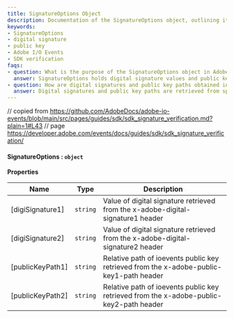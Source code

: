 ```yaml
---
title: SignatureOptions Object
description: Documentation of the SignatureOptions object, outlining its properties used for signature verification with Adobe I/O Events SDK.
keywords:
- SignatureOptions
- digital signature
- public key
- Adobe I/O Events
- SDK verification
faqs:
- question: What is the purpose of the SignatureOptions object in Adobe I/O Events SDK?
  answer: SignatureOptions holds digital signature values and public key paths required for verifying event authenticity in the SDK.
- question: How are digital signatures and public key paths obtained in SignatureOptions?
  answer: Digital signatures and public key paths are retrieved from specific header values in event requests and then assigned to their respective properties in the SignatureOptions object.
---
```

// copied from https://github.com/AdobeDocs/adobe-io-events/blob/main/src/pages/guides/sdk/sdk_signature_verification.md?plain=1#L43
// page https://developer.adobe.com/events/docs/guides/sdk/sdk_signature_verification/

#### SignatureOptions : `object`

**Properties**

| Name | Type | Description |
| --- | --- | --- |
| [digiSignature1] | `string` | Value of digital signature retrieved from the x-adobe-digital-signature1 header |
| [digiSignature2] | `string` | Value of digital signature retrieved from the x-adobe-digital-signature2 header |
| [publicKeyPath1] | `string` | Relative path of ioevents public key retrieved from the x-adobe-public-key1-path header |
| [publicKeyPath2] | `string` | Relative path of ioevents public key retrieved from the x-adobe-public-key2-path header |
